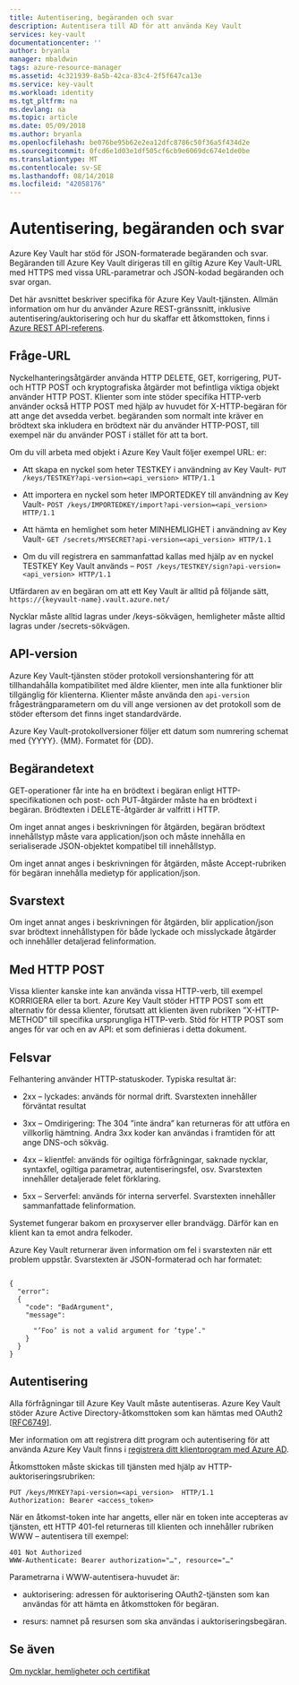 ```yaml
---
title: Autentisering, begäranden och svar
description: Autentisera till AD för att använda Key Vault
services: key-vault
documentationcenter: ''
author: bryanla
manager: mbaldwin
tags: azure-resource-manager
ms.assetid: 4c321939-8a5b-42ca-83c4-2f5f647ca13e
ms.service: key-vault
ms.workload: identity
ms.tgt_pltfrm: na
ms.devlang: na
ms.topic: article
ms.date: 05/09/2018
ms.author: bryanla
ms.openlocfilehash: be076be95b62e2ea12dfc8786c50f36a5f434d2e
ms.sourcegitcommit: 0fcd6e1d03e1df505cf6cb9e6069dc674e1de0be
ms.translationtype: MT
ms.contentlocale: sv-SE
ms.lasthandoff: 08/14/2018
ms.locfileid: "42058176"
---
```

# <a name="authentication-requests-and-responses"></a>Autentisering, begäranden och svar

Azure Key Vault har stöd för JSON-formaterade begäranden och svar. Begäranden till Azure Key Vault dirigeras till en giltig Azure Key Vault-URL med HTTPS med vissa URL-parametrar och JSON-kodad begäranden och svar organ.

Det här avsnittet beskriver specifika för Azure Key Vault-tjänsten. Allmän information om hur du använder Azure REST-gränssnitt, inklusive autentisering/auktorisering och hur du skaffar ett åtkomsttoken, finns i [Azure REST API-referens](https://docs.microsoft.com/rest/api/azure).

## <a name="request-url"></a>Fråge-URL  
 Nyckelhanteringsåtgärder använda HTTP DELETE, GET, korrigering, PUT- och HTTP POST och kryptografiska åtgärder mot befintliga viktiga objekt använder HTTP POST. Klienter som inte stöder specifika HTTP-verb använder också HTTP POST med hjälp av huvudet för X-HTTP-begäran för att ange det avsedda verbet. begäranden som normalt inte kräver en brödtext ska inkludera en brödtext när du använder HTTP-POST, till exempel när du använder POST i stället för att ta bort.  

 Om du vill arbeta med objekt i Azure Key Vault följer exempel URL: er:  

-   Att skapa en nyckel som heter TESTKEY i användning av Key Vault- `PUT /keys/TESTKEY?api-version=<api_version> HTTP/1.1`  

-   Att importera en nyckel som heter IMPORTEDKEY till användning av Key Vault- `POST /keys/IMPORTEDKEY/import?api-version=<api_version> HTTP/1.1`  

-   Att hämta en hemlighet som heter MINHEMLIGHET i användning av Key Vault- `GET /secrets/MYSECRET?api-version=<api_version> HTTP/1.1`  

-   Om du vill registrera en sammanfattad kallas med hjälp av en nyckel TESTKEY Key Vault används – `POST /keys/TESTKEY/sign?api-version=<api_version> HTTP/1.1`  

 Utfärdaren av en begäran om att ett Key Vault är alltid på följande sätt,  `https://{keyvault-name}.vault.azure.net/`  

 Nycklar måste alltid lagras under /keys-sökvägen, hemligheter måste alltid lagras under /secrets-sökvägen.  

## <a name="api-version"></a>API-version  
 Azure Key Vault-tjänsten stöder protokoll versionshantering för att tillhandahålla kompatibilitet med äldre klienter, men inte alla funktioner blir tillgänglig för klienterna. Klienter måste använda den `api-version` frågesträngparametern om du vill ange versionen av det protokoll som de stöder eftersom det finns inget standardvärde.  

 Azure Key Vault-protokollversioner följer ett datum som numrering schemat med {YYYY}. {MM}. Formatet för {DD}.  

## <a name="request-body"></a>Begärandetext  
 GET-operationer får inte ha en brödtext i begäran enligt HTTP-specifikationen och post- och PUT-åtgärder måste ha en brödtext i begäran. Brödtexten i DELETE-åtgärder är valfritt i HTTP.  

 Om inget annat anges i beskrivningen för åtgärden, begäran brödtext innehållstyp måste vara application/json och måste innehålla en serialiserade JSON-objektet kompatibel till innehållstyp.  

 Om inget annat anges i beskrivningen för åtgärden, måste Accept-rubriken för begäran innehålla medietyp för application/json.  

## <a name="response-body"></a>Svarstext  
 Om inget annat anges i beskrivningen för åtgärden, blir application/json svar brödtext innehållstypen för både lyckade och misslyckade åtgärder och innehåller detaljerad felinformation.  

## <a name="using-http-post"></a>Med HTTP POST  
 Vissa klienter kanske inte kan använda vissa HTTP-verb, till exempel KORRIGERA eller ta bort. Azure Key Vault stöder HTTP POST som ett alternativ för dessa klienter, förutsatt att klienten även rubriken ”X-HTTP-METHOD” till specifika ursprungliga HTTP-verb. Stöd för HTTP POST som anges för var och en av API: et som definieras i detta dokument.  

## <a name="error-responses"></a>Felsvar  
 Felhantering använder HTTP-statuskoder. Typiska resultat är:  

-   2xx – lyckades: används för normal drift. Svarstexten innehåller förväntat resultat  

-   3xx – Omdirigering: The 304 ”inte ändra” kan returneras för att utföra en villkorlig hämtning. Andra 3xx koder kan användas i framtiden för att ange DNS-och sökväg.  

-   4xx – klientfel: används för ogiltiga förfrågningar, saknade nycklar, syntaxfel, ogiltiga parametrar, autentiseringsfel, osv. Svarstexten innehåller detaljerade felet förklaring.  

-   5xx – Serverfel: används för interna serverfel. Svarstexten innehåller sammanfattade felinformation.  

 Systemet fungerar bakom en proxyserver eller brandvägg. Därför kan en klient kan ta emot andra felkoder.  

 Azure Key Vault returnerar även information om fel i svarstexten när ett problem uppstår. Svarstexten är JSON-formaterad och har formatet:  

```  

{  
  "error":  
  {  
    "code": "BadArgument",  
    "message":  

      "’Foo’ is not a valid argument for ‘type’."  
    }  
  }  
}  

```  

## <a name="authentication"></a>Autentisering  
 Alla förfrågningar till Azure Key Vault måste autentiseras. Azure Key Vault stöder Azure Active Directory-åtkomsttoken som kan hämtas med OAuth2 [[RFC6749](http://tools.ietf.org/html/rfc6749)]. 
 
 Mer information om att registrera ditt program och autentisering för att använda Azure Key Vault finns i [registrera ditt klientprogram med Azure AD](https://docs.microsoft.com/rest/api/azure/index#register-your-client-application-with-azure-ad).
 
 Åtkomsttoken måste skickas till tjänsten med hjälp av HTTP-auktoriseringsrubriken:  

```  
PUT /keys/MYKEY?api-version=<api_version>  HTTP/1.1  
Authorization: Bearer <access_token>  

```  

 När en åtkomst-token inte har angetts, eller när en token inte accepteras av tjänsten, ett HTTP 401-fel returneras till klienten och innehåller rubriken WWW – autentisera till exempel:  

```  
401 Not Authorized  
WWW-Authenticate: Bearer authorization="…", resource="…"  

```  

 Parametrarna i WWW-autentisera-huvudet är:  

-   auktorisering: adressen för auktorisering OAuth2-tjänsten som kan användas för att hämta en åtkomsttoken för begäran.  

-   resurs: namnet på resursen som ska användas i auktoriseringsbegäran.  

## <a name="see-also"></a>Se även  
 [Om nycklar, hemligheter och certifikat](about-keys-secrets-and-certificates.md)
